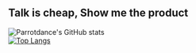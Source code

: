 ## Talk is cheap, Show me the product
![Parrotdance's GitHub stats](https://github-readme-stats.vercel.app/api?username=fengyiqicoder&count_private=true&theme=tokyonight)  
[![Top Langs](https://github-readme-stats.vercel.app/api/top-langs/?username=fengyiqicoder&count_private=true&layout=compact&theme=tokyonight)](https://github.com/fengyiqicoder/github-readme-stats)
